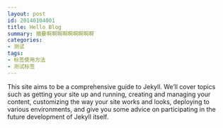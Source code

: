 ```yaml
---
layout: post
id: 20140104001
title: Hello Blog
summary: 摘要啊啊啊啊啊啊啊啊啊
categories:
- 测试
tags:
- 标签使用方法
- 测试标签
---
```

This site aims to be a comprehensive guide to Jekyll. 
We’ll cover topics such as getting your site up and running, 
creating and managing your content, customizing the way your site works and looks, 
deploying to various environments, and give you some advice on participating in the 
future development of Jekyll itself.